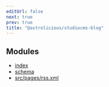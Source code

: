 ```yaml
---
editUrl: false
next: true
prev: true
title: "@astrolicious/studiocms-blog"
---
```


## Modules

- [index](/typedoc/studiocms-blog/index/readme/)
- [schema](/typedoc/studiocms-blog/schema/readme/)
- [src/pages/rss.xml](/typedoc/studiocms-blog/src/pages/rssxml/readme/)
